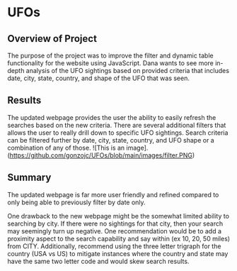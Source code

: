 # UFOs

## Overview of Project
The purpose of the project was to improve the filter and dynamic table functionality for the website using JavaScript. Dana wants to see more in-depth analysis of the UFO sightings based on provided criteria that includes date, city, state, country, and shape of the UFO that was seen.

## Results
The updated webpage provides the user the ability to easily refresh the searches based on the new criteria. There are several additional filters that allows the user to really drill down to specific UFO sightings. Search criteria can be filtered further by date, city, state, country, and UFO shape or a combination of any of those. 
![This is an image].(https://github.com/gonzojc/UFOs/blob/main/images/filter.PNG)

## Summary

The updated webpage is far more user friendly and refined compared to only being able to previously filter by date only.

One drawback to the new webpage might be the somewhat limited ability to searching by city. If there were no sightings for that city, then your search may seemingly turn up negative. One recommendation would be to add a proximity aspect to the search capability and say within (ex 10, 20, 50 miles) from CITY. Additionally,  recommend using the three letter trigraph for the country (USA vs US) to mitigate instances where the country and state may have the same two letter code and would skew search results. 
